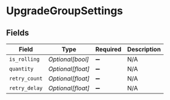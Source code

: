 # UpgradeGroupSettings


## Fields

| Field              | Type               | Required           | Description        |
| ------------------ | ------------------ | ------------------ | ------------------ |
| `is_rolling`       | *Optional[bool]*   | :heavy_minus_sign: | N/A                |
| `quantity`         | *Optional[float]*  | :heavy_minus_sign: | N/A                |
| `retry_count`      | *Optional[float]*  | :heavy_minus_sign: | N/A                |
| `retry_delay`      | *Optional[float]*  | :heavy_minus_sign: | N/A                |